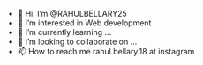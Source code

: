 - 👋 Hi, I’m @RAHULBELLARY25
- 👀 I’m interested in Web development
- 🌱 I’m currently learning ...
- 💞️ I’m looking to collaborate on ...
- 📫 How to reach me rahul.bellary.18 at instagram

<!---
RAHULBELLARY25/RAHULBELLARY25 is a ✨ special ✨ repository because its `README.md` (this file) appears on your GitHub profile.
You can click the Preview link to take a look at your changes.
--->
